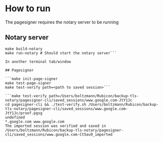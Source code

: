 # How to run

The pagesigner requires the notary server to be running

## Notary server

```make init-notary
make build-notary
make run-notary # Should start the notary server```

In another terminal tab/window

## Pagesigner

```make init-page-signer
make test-page-signer
make test-verify path=<path to saved session>```

```make test-verify path=/Users/boltzmann/Rubicon/backup-tls-notary/pagesigner-cli/saved_sessions/www.google.com-JtY1Jc
cd pagesigner-cli && ./test-verify.sh /Users/boltzmann/Rubicon/backup-tls-notary/pagesigner-cli/saved_sessions/www.google.com-JtY1Jc/proof.pgsg
undefined
*.google.com www.google.com
The imported session was verified and saved in  /Users/boltzmann/Rubicon/backup-tls-notary/pagesigner-cli/saved_sessions/www.google.com-Ct5au9_imported
````
